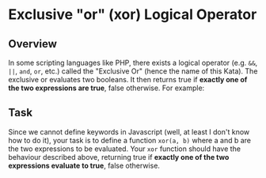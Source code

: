 # Exclusive "or" (xor) Logical Operator

## Overview

In some scripting languages like PHP, there exists a logical operator (e.g. ```&&```, ```||```, ```and```, ```or```, etc.) called the "Exclusive Or" (hence the name of this Kata).  The exclusive or evaluates two booleans.  It then returns true if **exactly one of the two expressions are true**, false otherwise.  For example:

## Task

Since we cannot define keywords in Javascript (well, at least I don't know how to do it), your task is to define a function ```xor(a, b)``` where a and b are the two expressions to be evaluated.  Your ```xor``` function should have the behaviour described above, returning true if **exactly one of the two expressions evaluate to true**, false otherwise.
